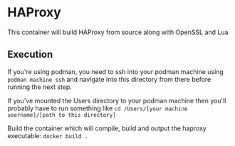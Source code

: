 # HAProxy
This container will build HAProxy from source along with OpenSSL and Lua

## Execution
If you're using podman, you need to ssh into your podman machine using
```podman machine ssh``` 
and navigate into this directory from there before running the next step. 

If you've mounted the Users directory to your podman machine then you'll probably have to run something like
```cd /Users/[your machine username]/[path to this directory]```

Build the container which will compile, build and output the haproxy executable:
`docker build .`
